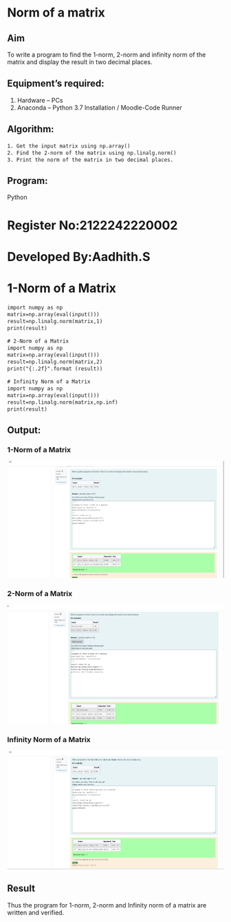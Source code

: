 # Norm of a matrix
## Aim
To write a program to find the 1-norm, 2-norm and infinity norm of the matrix and display the result in two decimal places.
## Equipment’s required:
1.	Hardware – PCs
2.	Anaconda – Python 3.7 Installation / Moodle-Code Runner
## Algorithm:
	1. Get the input matrix using np.array()   
    2. Find the 2-norm of the matrix using np.linalg.norm()
	3. Print the norm of the matrix in two decimal places.
## Program:
Python
# Register No:2122242220002
# Developed By:Aadhith.S
# 1-Norm of a Matrix

```
import numpy as np
matrix=np.array(eval(input()))
result=np.linalg.norm(matrix,1)
print(result)
```
```
# 2-Norm of a Matrix
import numpy as np
matrix=np.array(eval(input()))
result=np.linalg.norm(matrix,2)
print("{:.2f}".format (result))
```
```
# Infinity Norm of a Matrix
import numpy as np
matrix=np.array(eval(input()))
result=np.linalg.norm(matrix,np.inf)
print(result)
```

## Output:
### 1-Norm of a Matrix
![alt text](<Screenshot 2025-05-15 141433.png>)

### 2-Norm of a Matrix
![alt text](<Screenshot 2025-05-15 141500.png>)

### Infinity Norm of a Matrix
![alt text](<Screenshot 2025-05-15 141518.png>)

## Result
Thus the program for 1-norm, 2-norm and Infinity norm of a matrix are written and verified.
